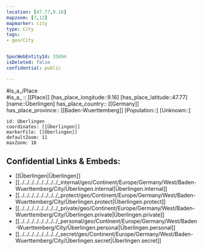 ```yaml
---
location: [47.77,9.16] 
mapzoom: [7,12] 
mapmarker: city 
type: City
tags:
- geo/City


SpocWebEntityId: 35894
isDeleted: false
confidential: public

---
```

#is_a_/Place  
#is_a_ :: [[Place]] 
[has_place_longitude::9.16] 
[has_place_latitude::47.77] 
[name::Überlingen] 
has_place_country:: [[Germany]]  
has_place_province:: [[Baden-Wuerttemberg]] 
[Population::] 
[Unknown::] 


```leaflet
id: Überlingen
coordinates: [[Überlingen]] 
markerFile: [[Überlingen]] 
defaultZoom: 11 
maxZoom: 18
```


## Confidential Links & Embeds: 
- [[Überlingen|Überlingen]]  
- [[../../../../../../../../_internal/geo/Continent/Europe/Germany/West/Baden-Wuerttemberg/City/Überlingen.internal|Überlingen.internal]] 
- [[../../../../../../../../_protect/geo/Continent/Europe/Germany/West/Baden-Wuerttemberg/City/Überlingen.protect|Überlingen.protect]] 
- [[../../../../../../../../_private/geo/Continent/Europe/Germany/West/Baden-Wuerttemberg/City/Überlingen.private|Überlingen.private]] 
- [[../../../../../../../../_personal/geo/Continent/Europe/Germany/West/Baden-Wuerttemberg/City/Überlingen.personal|Überlingen.personal]] 
- [[../../../../../../../../_secret/geo/Continent/Europe/Germany/West/Baden-Wuerttemberg/City/Überlingen.secret|Überlingen.secret]] 

